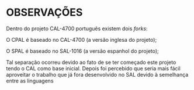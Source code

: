 # OBSERVAÇÕES

Dentro do projeto CAL-4700 português existem dois *forks*:

O CPAL é baseado no CAL-4700 (a versão inglesa do projeto);

O SPAL é baseado no SAL-1016 (a versão espanhol do projeto);

Tal separação ocorreu devido ao fato de se ter começado este projeto tendo o CAL como base inicial. Depois foi percebido que seria mais fácil aproveitar o trabalho que já fora desenvolvido no SAL devido à semelhança entre as linguagens